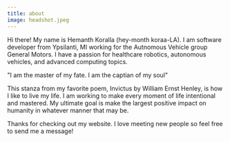 ```yaml
---
title: about
image: headshot.jpeg
---
```


Hi there! My name is Hemanth Koralla (hey-month koraa-LA). I am software developer from Ypsilanti, MI working for the Autnomous Vehicle group General Motors. I have a passion for healthcare robotics, autonomous vehicles, and advanced computing
topics.

"I am the master of my fate. I am the captian of my soul"

This stanza from my favorite poem, Invictus by William Ernst Henley, is how I like to live my life. I am working to make every moment of life intentional and mastered. My ultimate goal is make the largest positive impact on humanity in whatever manner that may be. 

Thanks for checking out my website. I love meeting new people so feel free to send me a message!
